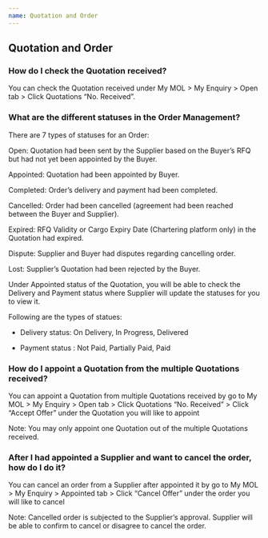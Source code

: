 ```yaml
---
name: Quotation and Order
---
```


## Quotation and Order

###  How do I check the Quotation received?

You can check the Quotation received under My MOL > My Enquiry > Open tab > Click Quotations “No. Received”.

###  What are the different statuses in the Order Management?

There are 7 types of statuses for an Order:

Open: Quotation had been sent by the Supplier based on the Buyer’s RFQ but had not yet been appointed by the Buyer.

Appointed: Quotation had been appointed by Buyer.

Completed: Order’s delivery and payment had been completed.

Cancelled: Order had been cancelled (agreement had been reached between the Buyer and Supplier).

Expired: RFQ Validity or Cargo Expiry Date (Chartering platform only) in the Quotation had expired.

Dispute: Supplier and Buyer had disputes regarding cancelling order. 

Lost: Supplier’s Quotation had been rejected by the Buyer.

Under Appointed status of the Quotation, you will be able to check the Delivery and Payment status where Supplier will update the statuses for you to view it. 

Following are the types of statues:

-	Delivery status: On Delivery, In Progress, Delivered 

-	Payment status : Not Paid, Partially Paid, Paid 

###  How do I appoint a Quotation from the multiple Quotations received?

You can appoint a Quotation from multiple Quotations received by go to My MOL > My Enquiry > Open tab > Click Quotations “No. Received” > Click “Accept Offer” under the Quotation you will like to appoint

Note: You may only appoint one Quotation out of the multiple Quotations received.

###  After I had appointed a Supplier and want to cancel the order, how do I do it?

You can cancel an order from a Supplier after appointed it by go to My MOL > My Enquiry > Appointed tab > Click “Cancel Offer” under the order you will like to cancel

Note: Cancelled order is subjected to the Supplier’s approval. Supplier will be able to confirm to cancel or disagree to cancel the order. 



